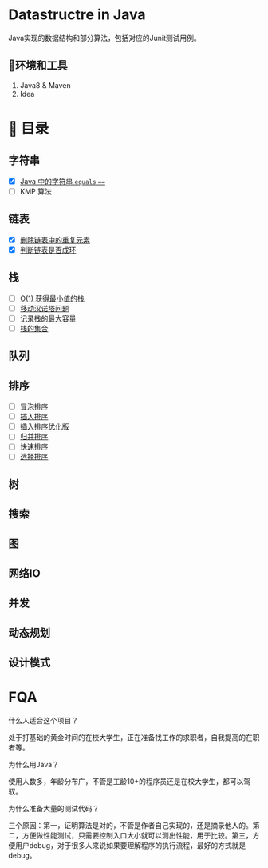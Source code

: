 # Datastructre in Java 

Java实现的数据结构和部分算法，包括对应的Junit测试用例。


🔧环境和工具
------
  1. Java8 & Maven
  2. Idea
 
# 📖 目录

## 字符串
* [x] [Java 中的字符串 `equals` `==`](./src/main/java/org/razertory/datastructure/string/StringEqual.java)
* [ ] KMP 算法

## 链表
* [x] [删除链表中的重复元素](./src/main/java/org/razertory/datastructure/linkedlist/DeleteDups.java)
* [x] [判断链表是否成环](./src/main/java/org/razertory/datastructure/linkedlist/LinkedListLoop.java)

## 栈
* [ ] [O(1) 获得最小值的栈](./src/main/java/org/razertory/datastructure/stack/StackWithMin.java)
* [ ] [移动汉诺塔问题](./src/main/java/org/razertory/datastructure/stack/Hannotower.java)
* [ ] [记录栈的最大容量](./src/main/java/org/razertory/datastructure/stack/StackCapacity.java)
* [ ] [栈的集合](./src/main/java/org/razertory/datastructure/stack/SetOfStacks.java)

## 队列

## 排序
* [ ] [冒泡排序](./src/main/java/org/razertory/datastructure/sort/BubbleSort.java)
* [ ] [插入排序](./src/main/java/org/razertory/datastructure/sort/BubbleSort.java)
* [ ] [插入排序优化版](./src/main/java/org/razertory/datastructure/sort/BubbleSort.java)
* [ ] [归并排序](./src/main/java/org/razertory/datastructure/sort/BubbleSort.java)
* [ ] [快速排序](./src/main/java/org/razertory/datastructure/sort/BubbleSort.java)
* [ ] [选择排序](./src/main/java/org/razertory/datastructure/sort/BubbleSort.java)

## 树

## 搜索

## 图

## 网络IO

## 并发

## 动态规划

## 设计模式

# FQA
什么人适合这个项目？

处于打基础的黄金时间的在校大学生，正在准备找工作的求职者，自我提高的在职者等。

为什么用Java？

使用人数多，年龄分布广，不管是工龄10+的程序员还是在校大学生，都可以驾驭。

为什么准备大量的测试代码？

三个原因：第一，证明算法是对的，不管是作者自己实现的，还是摘录他人的。第二，方便做性能测试，只需要控制入口大小就可以测出性能，用于比较。第三，方便用户debug，对于很多人来说如果要理解程序的执行流程，最好的方式就是debug。
